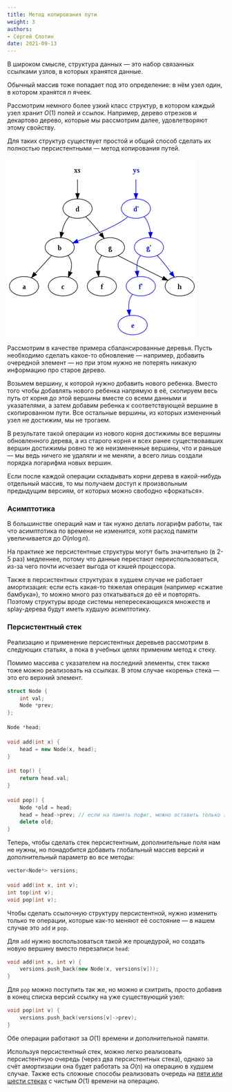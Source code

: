 ```yaml
---
title: Метод копирования пути
weight: 3
authors:
- Сергей Слотин
date: 2021-09-13
---
```


В широком смысле, структура данных — это набор связанных ссылками узлов, в которых хранятся данные.

Обычный массив тоже попадает под это определение: в нём узел один, в котором хранятся $n$ ячеек.

Рассмотрим немного более узкий класс структур, в котором каждый узел хранит $O(1)$ полей и ссылок. Например, дерево отрезков и декартово дерево, которые мы рассмотрим далее, удовлетворяют этому свойству.

Для таких структур существует простой и общий способ сделать их полностью персистентными — метод копирования путей.

![](/api/algorithm/img/path-copy.png)

Рассмотрим в качестве примера сбалансированные деревья. Пусть необходимо сделать какое-то обновление — например, добавить очередной элемент — но при этом нужно не потерять никакую информацию про старое дерево.

Возьмем вершину, к которой нужно добавить нового ребенка. Вместо того чтобы добавлять нового ребенка напрямую в её, скопируем весь путь от корня до этой вершины вместе со всеми данными и указателями, а затем добавим ребенка к соответствующей вершине в скопированном пути. Все остальные вершины, из которых измененный узел не достижим, мы не трогаем.

В результате такой операции из нового корня достижимы все вершины обновленного дерева, а из старого корня и всех ранее существовавших вершин достижимы ровно те же неизмененные вершины, что и раньше — мы ведь ничего не удаляли и не меняли, а всего лишь создали порядка логарифма новых вершин.

Если после каждой операции складывать корни дерева в какой-нибудь отдельный массив, то мы получаем доступ к произвольным предыдущим версиям, от которых можно свободно «форкаться».

### Асимптотика

В большинстве операций нам и так нужно делать логарифм работы, так что асимптотика по времени не изменится, хотя расход памяти увеличивается до $O(n \log n)$.

На практике же персистентные структуры могут быть значительно (в 2-5 раз) медленнее, потому что данные перестают переиспользоваться, из-за чего почти исчезает выгода от кэшей процессора.

Также в персистентных структурах в худшем случае не работает амортизация: если есть какая-то тяжелая операция (например «сжатие бамбука»), то можно много раз откатываться до её и повторять. Поэтому структуры вроде системы непересекающихся множеств и splay-дерева будут иметь худшую асимптотику.

### Персистентный стек

Реализацию и применение персистентных деревьев рассмотрим в следующих статьях, а пока в учебных целях применим метод к стеку.

Помимо массива с указателем на последний элементы, стек также тоже можно реализовать на ссылках. В этом случае «корень» стека — это его верхний элемент.

```cpp
struct Node {
    int val;
    Node *prev;
};

Node *head;

void add(int x) {
    head = new Node(x, head);
}

int top() {
    return head.val;
}

void pop() {
    Node *old = head;
    head = head->prev; // если на память пофиг, можно оставить только эту строчку
    delete old;
}
```

Теперь, чтобы сделать стек персистентным, дополнительные поля нам не нужны, но понадобится добавить глобальный массив версий и дополнительный параметр во все методы:

```cpp
vector<Node*> versions;

void add(int x, int v);
int top(int v);
void pop(int v);
```

Чтобы сделать ссылочную структуру персистентной, нужно изменить только те операции, которые как-то меняют её состояние — в нашем случае это `add` и `pop`.

Для `add` нужно воспользоваться такой же процедурой, но создать новую вершину вместо перезаписи `head`:

```cpp
void add(int x, int v) {
    versions.push_back(new Node(x, versions[v]));
}
```

Для `pop` можно поступить так же, но можно и схитрить, просто добавив в конец списка версий ссылку на уже существующий узел:

```cpp
void pop(int v) {
    versions.push_back(versions[v]->prev);
}
```

Обе операции работают за $O(1)$ времени и дополнительной памяти.

Используя персистентный стек, можно легко реализовать персистентную очередь (через два персистентных стека), однако за счёт амортизации она будет работать за $O(n)$ на операцию в худшем случае. Также есть сложные способы реализовать очередь на [пяти или шести стеках](https://neerc.ifmo.ru/wiki/index.php?title=%D0%9F%D0%B5%D1%80%D1%81%D0%B8%D1%81%D1%82%D0%B5%D0%BD%D1%82%D0%BD%D0%B0%D1%8F_%D0%BE%D1%87%D0%B5%D1%80%D0%B5%D0%B4%D1%8C) с чистым $O(1)$ времени на операцию.
